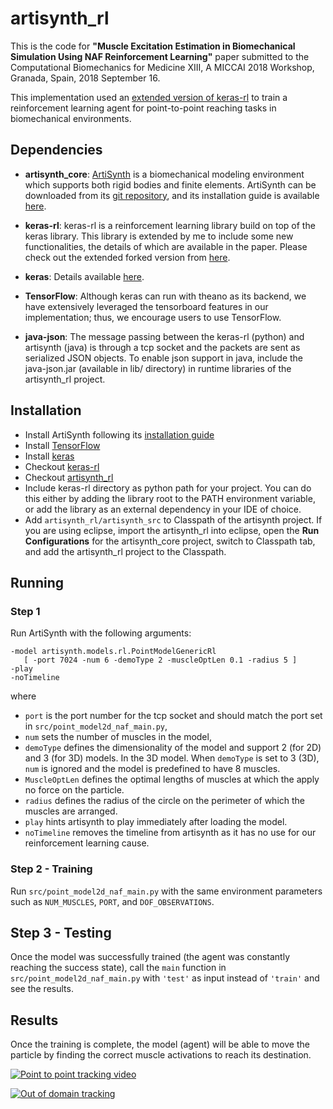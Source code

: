 # artisynth_rl
This is the code for **"Muscle Excitation Estimation in Biomechanical Simulation 
Using NAF Reinforcement Learning"** paper submitted to the Computational 
Biomechanics for Medicine XIII, A MICCAI 2018 Workshop, Granada, Spain, 
2018 September 16.

This implementation used an 
[extended version of keras-rl](https://github.com/amir-abdi/keras-rl) to train 
a reinforcement learning agent for point-to-point reaching tasks in 
biomechanical environments.  


## Dependencies

- **artisynth_core**: [ArtiSynth](https://www.artisynth.org/Main/HomePage) is a 
biomechanical modeling environment which supports both rigid bodies and finite 
elements. ArtiSynth can be downloaded from its 
[git repository](https://github.com/artisynth/artisynth_core),
and its installation guide is available 
[here](https://www.artisynth.org/Documentation/InstallGuide). 

- **keras-rl**: keras-rl is a reinforcement learning library build on top of 
the keras library. This library is extended by me to include some new 
functionalities, the details of which are available in the paper. 
Please check out the extended forked version from 
[here](https://github.com/amir-abdi/keras-rl).

- **keras**: Details available [here](https://keras.io).

- **TensorFlow**: Although keras can run with theano as its backend, we have
extensively leveraged the tensorboard features in our implementation; thus, 
we encourage users to use TensorFlow. 

- **java-json**: The message passing between the keras-rl (python) and 
artisynth (java) is through a tcp socket and the packets are sent as serialized
JSON objects. To enable json support in java, include the java-json.jar
(available in lib/ directory) in runtime libraries of the artisynth_rl project.

## Installation

- Install ArtiSynth following its 
[installation guide](https://www.artisynth.org/Documentation/InstallGuide)
- Install [TensorFlow](https://www.tensorflow.org/install/)
- Install [keras](https://keras.io/#installation)
- Checkout [keras-rl](https://github.com/amir-abdi/keras-rl)
- Checkout [artisynth_rl](https://github.com/amir-abdi/artisynth_rl)
- Include keras-rl directory as python path for your project. You can do this
either by adding the library root to the PATH environment variable, or add
the library as an external dependency in your IDE of choice.
- Add `artisynth_rl/artisynth_src` to Classpath of the artisynth project. 
If you are using eclipse, import the artisynth_rl into eclipse, 
open the **Run Configurations** for the artisynth_core project, 
switch to Classpath tab, and add the artisynth_rl project to the Classpath.

## Running

### Step 1
Run ArtiSynth with the following arguments:


    -model artisynth.models.rl.PointModelGenericRl
       [ -port 7024 -num 6 -demoType 2 -muscleOptLen 0.1 -radius 5 ] 
    -play 
    -noTimeline
where 
- `port` is the port number for the tcp socket and should 
match the port set in `src/point_model2d_naf_main.py`, 
- `num` sets the number of muscles in the model,
- `demoType` defines the dimensionality of the model and support 2 (for 2D)
and 3 (for 3D) models. In the 3D model. When `demoType` is set to 3 (3D),
`num` is ignored and the model is predefined to have 8 muscles.
- `MuscleOptLen` defines the optimal lengths of muscles at which the apply
no force on the particle.
- `radius` defines the radius of the circle on the perimeter of which
the muscles are arranged.
- `play` hints artisynth to play immediately after loading the model.
- `noTimeline` removes the timeline from artisynth as it has no use for our
reinforcement learning cause.

  
### Step 2 - Training
Run `src/point_model2d_naf_main.py` with the same environment parameters 
such as `NUM_MUSCLES`, `PORT`, and `DOF_OBSERVATIONS`. 

## Step 3 - Testing
Once the model was successfully trained (the agent was constantly reaching
the success state), call the `main` function in  `src/point_model2d_naf_main.py`
with `'test'` as input instead of `'train'` and see the results. 

## Results

Once the training is complete, the model (agent) will be able to move the 
particle by finding the correct muscle activations to reach its destination.
  
[![Point to point tracking video](https://img.youtube.com/vi/UqHt4KbsaII/0.jpg)](https://www.youtube.com/watch?v=UqHt4KbsaII) 

[![Out of domain tracking](https://img.youtube.com/vi/PQHBK3C28Q8/0.jpg)](https://www.youtube.com/watch?v=PQHBK3C28Q8)
